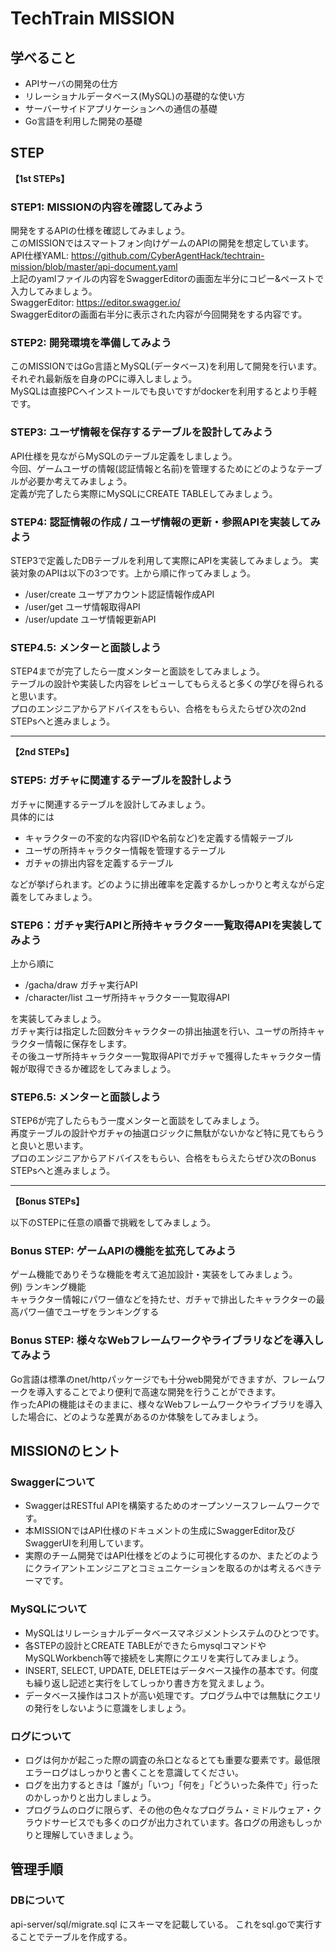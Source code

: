 # TechTrain MISSION
## 学べること
- APIサーバの開発の仕方
- リレーショナルデータベース(MySQL)の基礎的な使い方
- サーバーサイドアプリケーションへの通信の基礎
- Go言語を利用した開発の基礎

## STEP
**【1st STEPs】**
### STEP1: MISSIONの内容を確認してみよう

開発をするAPIの仕様を確認してみましょう。<br>
このMISSIONではスマートフォン向けゲームのAPIの開発を想定しています。<br>
API仕様YAML: https://github.com/CyberAgentHack/techtrain-mission/blob/master/api-document.yaml <br>
上記のyamlファイルの内容をSwaggerEditorの画面左半分にコピー&ペーストで入力してみましょう。<br>
SwaggerEditor: https://editor.swagger.io/<br>
SwaggerEditorの画面右半分に表示された内容が今回開発をする内容です。


### STEP2: 開発環境を準備してみよう

このMISSIONではGo言語とMySQL(データベース)を利用して開発を行います。<br>
それぞれ最新版を自身のPCに導入しましょう。<br>
MySQLは直接PCへインストールでも良いですがdockerを利用するとより手軽です。

### STEP3: ユーザ情報を保存するテーブルを設計してみよう
API仕様を見ながらMySQLのテーブル定義をしましょう。<br>
今回、ゲームユーザの情報(認証情報と名前)を管理するためにどのようなテーブルが必要か考えてみましょう。<br>
定義が完了したら実際にMySQLにCREATE TABLEしてみましょう。


### STEP4: 認証情報の作成 / ユーザ情報の更新・参照APIを実装してみよう
STEP3で定義したDBテーブルを利用して実際にAPIを実装してみましょう。
実装対象のAPIは以下の3つです。上から順に作ってみましょう。

- /user/create ユーザアカウント認証情報作成API
- /user/get ユーザ情報取得API
- /user/update ユーザ情報更新API

### STEP4.5: メンターと面談しよう
STEP4までが完了したら一度メンターと面談をしてみましょう。<br>
テーブルの設計や実装した内容をレビューしてもらえると多くの学びを得られると思います。<br>
プロのエンジニアからアドバイスをもらい、合格をもらえたらぜひ次の2nd STEPsへと進みましょう。

---
**【2nd STEPs】**

### STEP5: ガチャに関連するテーブルを設計しよう
ガチャに関連するテーブルを設計してみましょう。<br>
具体的には

- キャラクターの不変的な内容(IDや名前など)を定義する情報テーブル
- ユーザの所持キャラクター情報を管理するテーブル
- ガチャの排出内容を定義するテーブル

などが挙げられます。どのように排出確率を定義するかしっかりと考えながら定義をしてみましょう。

### STEP6：ガチャ実行APIと所持キャラクター一覧取得APIを実装してみよう
上から順に

- /gacha/draw ガチャ実行API
- /character/list ユーザ所持キャラクター一覧取得API

を実装してみましょう。<br>
ガチャ実行は指定した回数分キャラクターの排出抽選を行い、ユーザの所持キャラクター情報に保存をします。<br>
その後ユーザ所持キャラクター一覧取得APIでガチャで獲得したキャラクター情報が取得できるか確認をしてみましょう。

### STEP6.5: メンターと面談しよう
STEP6が完了したらもう一度メンターと面談をしてみましょう。<br>
再度テーブルの設計やガチャの抽選ロジックに無駄がないかなど特に見てもらうと良いと思います。<br>
プロのエンジニアからアドバイスをもらい、合格をもらえたらぜひ次のBonus STEPsへと進みましょう。

---
**【Bonus STEPs】**

以下のSTEPに任意の順番で挑戦をしてみましょう。

### Bonus STEP: ゲームAPIの機能を拡充してみよう
ゲーム機能でありそうな機能を考えて追加設計・実装をしてみましょう。<br>
例) ランキング機能<br>
キャラクター情報にパワー値などを持たせ、ガチャで排出したキャラクターの最高パワー値でユーザをランキングする

### Bonus STEP: 様々なWebフレームワークやライブラリなどを導入してみよう
Go言語は標準のnet/httpパッケージでも十分web開発ができますが、フレームワークを導入することでより便利で高速な開発を行うことができます。<br>
作ったAPIの機能はそのままに、様々なWebフレームワークやライブラリを導入した場合に、どのような差異があるのか体験をしてみましょう。

## MISSIONのヒント
### Swaggerについて
- SwaggerはRESTful APIを構築するためのオープンソースフレームワークです。
- 本MISSIONではAPI仕様のドキュメントの生成にSwaggerEditor及びSwaggerUIを利用しています。
- 実際のチーム開発ではAPI仕様をどのように可視化するのか、またどのようにクライアントエンジニアとコミュニケーションを取るのかは考えるべきテーマです。

### MySQLについて
- MySQLはリレーショナルデータベースマネジメントシステムのひとつです。
- 各STEPの設計とCREATE TABLEができたらmysqlコマンドやMySQLWorkbench等で接続をし実際にクエリを実行してみましょう。
- INSERT, SELECT, UPDATE, DELETEはデータベース操作の基本です。何度も繰り返し記述と実行をしてしっかり書き方を覚えましょう。
- データベース操作はコストが高い処理です。プログラム中では無駄にクエリの発行をしないように意識をしましょう。

### ログについて
- ログは何かが起こった際の調査の糸口となるとても重要な要素です。最低限エラーログはしっかりと書くことを意識してください。
- ログを出力するときは「誰が」「いつ」「何を」「どういった条件で」行ったのかしっかりと出力しましょう。
- プログラムのログに限らず、その他の色々なプログラム・ミドルウェア・クラウドサービスでも多くのログが出力されています。各ログの用途もしっかりと理解していきましょう。

## 管理手順

### DBについて
api-server/sql/migrate.sql
にスキーマを記載している。
これをsql.goで実行することでテーブルを作成する。


